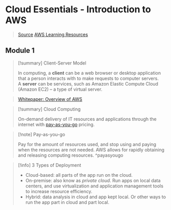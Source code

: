# Cloud Essentials - Introduction to AWS

> [Source](https://explore.skillbuilder.aws/learn/course/134/play/85854/aws-cloud-practitioner-essentials)
> [AWS Learning Resources](AWS%20Learning%20Resources.md)
## Module 1

> [!summary] Client-Server Model
> 
> In computing, a **client** can be a web browser or desktop application that a person interacts with to make requests to computer servers. A **server** can be services, such as Amazon Elastic Compute Cloud (Amazon EC2) – a type of virtual server.

> [Whitepaper: Overview of AWS](https://d0.awsstatic.com/whitepapers/aws-overview.pdf)

> [!summary] Cloud Computing
> 
> On-demand delivery of IT resources and applications through the internet with [pay-as-you-go](#^payasyougo) pricing.

> [!note] Pay-as-you-go
> 
> Pay for the amount of resources used, and stop using and paying when the resources are not needed. AWS allows for rapidly obtaining and releasing computing resources.
^payasyougo

> [!info] 3 Types of Deployment
> 
> - Cloud-based: all parts of the app run on the cloud.
> - On-premise: also know as *private cloud*. Run apps on local data centers, and use virtualization and application management tools to increase resource efficiency.
> - Hybrid: data analysis in cloud and app kept local. Or other ways to run the app part in cloud and part local.
